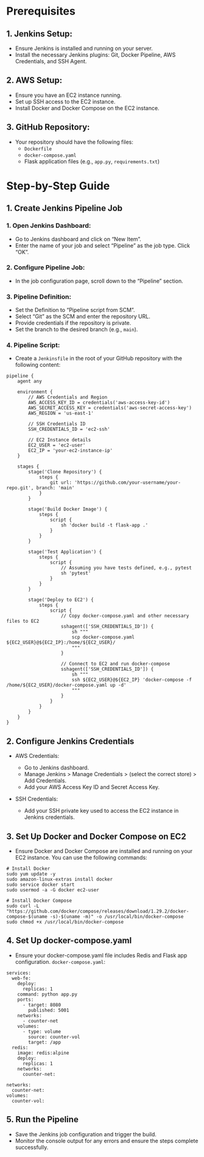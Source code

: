 # Prerequisites
## 1. Jenkins Setup:

* Ensure Jenkins is installed and running on your server.
* Install the necessary Jenkins plugins: Git, Docker Pipeline, AWS Credentials, and SSH Agent.

## 2. AWS Setup:

* Ensure you have an EC2 instance running.
* Set up SSH access to the EC2 instance.
* Install Docker and Docker Compose on the EC2 instance.

## 3. GitHub Repository:

* Your repository should have the following files:
	* `Dockerfile`
	* `docker-compose.yaml`
	* Flask application files (e.g., `app.py`, `requirements.txt`)

# Step-by-Step Guide
## 1. Create Jenkins Pipeline Job
### 1. Open Jenkins Dashboard:

* Go to Jenkins dashboard and click on “New Item”.
* Enter the name of your job and select “Pipeline” as the job type. Click “OK”.

### 2. Configure Pipeline Job:

* In the job configuration page, scroll down to the “Pipeline” section.

### 3. Pipeline Definition:

* Set the Definition to “Pipeline script from SCM”.
* Select “Git” as the SCM and enter the repository URL.
* Provide credentials if the repository is private.
* Set the branch to the desired branch (e.g., `main`).

### 4. Pipeline Script:

* Create a `Jenkinsfile` in the root of your GitHub repository with the following content:

```t
pipeline {
    agent any
    
    environment {
        // AWS Credentials and Region
        AWS_ACCESS_KEY_ID = credentials('aws-access-key-id')
        AWS_SECRET_ACCESS_KEY = credentials('aws-secret-access-key')
        AWS_REGION = 'us-east-1'
        
        // SSH Credentials ID
        SSH_CREDENTIALS_ID = 'ec2-ssh'
        
        // EC2 Instance details
        EC2_USER = 'ec2-user'
        EC2_IP = 'your-ec2-instance-ip'
    }
    
    stages {
        stage('Clone Repository') {
            steps {
                git url: 'https://github.com/your-username/your-repo.git', branch: 'main'
            }
        }
        
        stage('Build Docker Image') {
            steps {
                script {
                    sh 'docker build -t flask-app .'
                }
            }
        }
        
        stage('Test Application') {
            steps {
                script {
                    // Assuming you have tests defined, e.g., pytest
                    sh 'pytest'
                }
            }
        }
        
        stage('Deploy to EC2') {
            steps {
                script {
                    // Copy docker-compose.yaml and other necessary files to EC2
                    sshagent(['SSH_CREDENTIALS_ID']) {
                        sh """
                        scp docker-compose.yaml ${EC2_USER}@${EC2_IP}:/home/${EC2_USER}/
                        """
                    }
                    
                    // Connect to EC2 and run docker-compose
                    sshagent(['SSH_CREDENTIALS_ID']) {
                        sh """
                        ssh ${EC2_USER}@${EC2_IP} 'docker-compose -f /home/${EC2_USER}/docker-compose.yaml up -d'
                        """
                    }
                }
            }
        }
    }
}
```

## 2. Configure Jenkins Credentials
* AWS Credentials:

	* Go to Jenkins dashboard.
	* Manage Jenkins > Manage Credentials > (select the correct store) > Add Credentials.
	* Add your AWS Access Key ID and Secret Access Key.

* SSH Credentials:

	* Add your SSH private key used to access the EC2 instance in Jenkins credentials.


## 3. Set Up Docker and Docker Compose on EC2
* Ensure Docker and Docker Compose are installed and running on your EC2 instance. You can use the following commands:	

```t
# Install Docker
sudo yum update -y
sudo amazon-linux-extras install docker
sudo service docker start
sudo usermod -a -G docker ec2-user

# Install Docker Compose
sudo curl -L "https://github.com/docker/compose/releases/download/1.29.2/docker-compose-$(uname -s)-$(uname -m)" -o /usr/local/bin/docker-compose
sudo chmod +x /usr/local/bin/docker-compose
```

## 4. Set Up docker-compose.yaml
* Ensure your docker-compose.yaml file includes Redis and Flask app configuration.
`docker-compose.yaml`:

```t
services:
  web-fe:
    deploy:
      replicas: 1
    command: python app.py
    ports:
      - target: 8080
        published: 5001
    networks:
      - counter-net
    volumes:
      - type: volume
        source: counter-vol
        target: /app
  redis:
    image: redis:alpine
    deploy:
      replicas: 1
    networks:
      counter-net:

networks:
  counter-net:
volumes:
  counter-vol:
```

## 5. Run the Pipeline
* Save the Jenkins job configuration and trigger the build.
* Monitor the console output for any errors and ensure the steps complete successfully.


